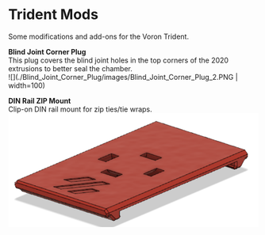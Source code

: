 # Trident Mods

Some modifications and add-ons for the Voron Trident.

**Blind Joint Corner Plug**  
This plug covers the blind joint holes in the top corners of the 2020 extrusions to better seal the chamber.  
![](./Blind_Joint_Corner_Plug/images/Blind_Joint_Corner_Plug_2.PNG | width=100)

**DIN Rail ZIP Mount**  
Clip-on DIN rail mount for zip ties/tie wraps.  
![](./DIN_Rail_ZIP_Mount/images/DIN_Rail_ZIP_Mount_1.PNG)
